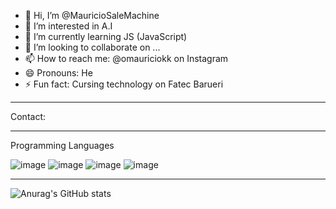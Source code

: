 - 👋 Hi, I’m @MauricioSaleMachine
- 👀 I’m interested in A.I 
- 🌱 I’m currently learning JS (JavaScript)
- 💞️ I’m looking to collaborate on ...
- 📫 How to reach me: @omauriciokk on Instagram
- 😄 Pronouns: He
- ⚡ Fun fact: Cursing technology on Fatec Barueri

- ----------------------------------------------------------------------------------------------------------------------------

Contact:

<whatsapp-button phone="+5511977838521" dialcode="44" text="Hi, i'm from your GitHub profile." label="Start Chat"></whatsapp-button>

- ----------------------------------------------------------------------------------------------------------------------------

Programming Languages

![image](https://github.com/user-attachments/assets/4b83b3b4-0bc8-47e9-b7e9-a762c579e8c3) ![image](https://github.com/user-attachments/assets/9d7d1c74-c6e2-4cd2-9d70-bf5390054a31) ![image](https://github.com/user-attachments/assets/dc752729-11c3-464b-af89-b4194dec2641) ![image](https://github.com/user-attachments/assets/fc794563-a8d7-4168-8ea7-3de1c11c6de3)





------------------------------------------------------------------------------------------------------------------------------

![Anurag's GitHub stats](https://github-readme-stats.vercel.app/api?username=MauricioSaleMachine&show=reviews,discussions_started,discussions_answered,prs_merged,prs_merged_percentage)





